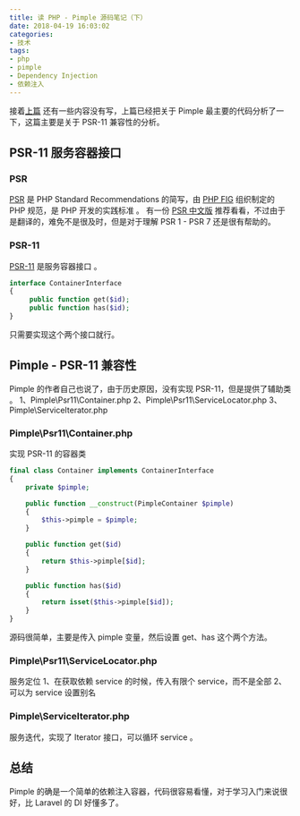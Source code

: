 ```yaml
---
title: 读 PHP - Pimple 源码笔记（下）
date: 2018-04-19 16:03:02
categories:
- 技术
tags:
- php
- pimple
- Dependency Injection
- 依赖注入
---
```


接着[上篇](http://dryyun.com/2018/04/18/read-pimple-soure-code/) 还有一些内容没有写，上篇已经把关于 Pimple 最主要的代码分析了一下，这篇主要是关于 PSR-11 兼容性的分析。

## PSR-11 服务容器接口

### PSR

[PSR](https://www.php-fig.org/psr/) 是 PHP Standard Recommendations 的简写，由 [PHP FIG](https://github.com/php-fig) 组织制定的 PHP 规范，是 PHP 开发的实践标准 。
有一份 [PSR 中文版](https://psr.phphub.org/) 推荐看看，不过由于是翻译的，难免不是很及时，但是对于理解 PSR 1 - PSR 7 还是很有帮助的。

### PSR-11

[PSR-11](https://www.php-fig.org/psr/psr-11/) 是服务容器接口 。

```php
interface ContainerInterface
{
     public function get($id);
     public function has($id);
}
```
只需要实现这个两个接口就行。

<!-- more --> 

## Pimple - PSR-11 兼容性

Pimple 的作者自己也说了，由于历史原因，没有实现 PSR-11，但是提供了辅助类 。
1、Pimple\Psr11\Container.php
2、Pimple\Psr11\ServiceLocator.php
3、Pimple\ServiceIterator.php


### Pimple\Psr11\Container.php

实现 PSR-11 的容器类

```php
final class Container implements ContainerInterface
{
    private $pimple;

    public function __construct(PimpleContainer $pimple)
    {
        $this->pimple = $pimple;
    }

    public function get($id)
    {
        return $this->pimple[$id];
    }

    public function has($id)
    {
        return isset($this->pimple[$id]);
    }
}
```
源码很简单，主要是传入 pimple 变量，然后设置 get、has 这个两个方法。

### Pimple\Psr11\ServiceLocator.php

服务定位
1、在获取依赖 service 的时候，传入有限个 service，而不是全部
2、可以为 service 设置别名


### Pimple\ServiceIterator.php 

服务迭代，实现了 Iterator 接口，可以循环 service 。

## 总结

Pimple 的确是一个简单的依赖注入容器，代码很容易看懂，对于学习入门来说很好，比 Laravel 的 DI 好懂多了。


